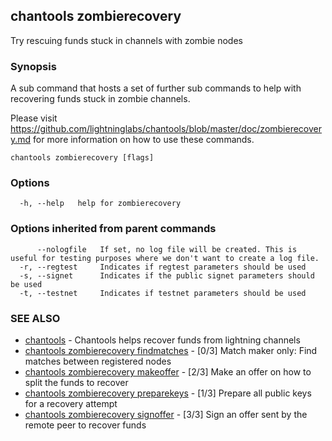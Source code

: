 ## chantools zombierecovery

Try rescuing funds stuck in channels with zombie nodes

### Synopsis

A sub command that hosts a set of further sub commands
to help with recovering funds stuck in zombie channels.

Please visit https://github.com/lightninglabs/chantools/blob/master/doc/zombierecovery.md
for more information on how to use these commands.

```
chantools zombierecovery [flags]
```

### Options

```
  -h, --help   help for zombierecovery
```

### Options inherited from parent commands

```
      --nologfile   If set, no log file will be created. This is useful for testing purposes where we don't want to create a log file.
  -r, --regtest     Indicates if regtest parameters should be used
  -s, --signet      Indicates if the public signet parameters should be used
  -t, --testnet     Indicates if testnet parameters should be used
```

### SEE ALSO

* [chantools](chantools.md)	 - Chantools helps recover funds from lightning channels
* [chantools zombierecovery findmatches](chantools_zombierecovery_findmatches.md)	 - [0/3] Match maker only: Find matches between registered nodes
* [chantools zombierecovery makeoffer](chantools_zombierecovery_makeoffer.md)	 - [2/3] Make an offer on how to split the funds to recover
* [chantools zombierecovery preparekeys](chantools_zombierecovery_preparekeys.md)	 - [1/3] Prepare all public keys for a recovery attempt
* [chantools zombierecovery signoffer](chantools_zombierecovery_signoffer.md)	 - [3/3] Sign an offer sent by the remote peer to recover funds

